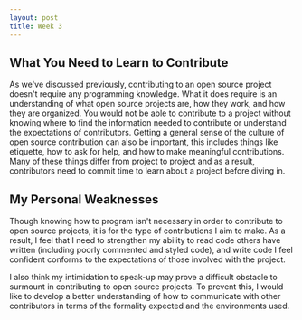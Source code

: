 ```yaml
---
layout: post
title: Week 3
---
```


## What You Need to Learn to Contribute
As we've discussed previously, contributing to an open source project doesn't require any programming knowledge. What it does require is an understanding of what open source projects are, how they work, and how they are organized. You would not be able to contribute to a project without knowing where to find the information needed to contribute or understand the expectations of contributors. Getting a general sense of the culture of open source contribution can also be important, this includes things like etiquette, how to ask for help, and how to make meaningful contributions. Many of these things differ from project to project and as a result, contributors need to commit time to learn about a project before diving in.

## My Personal Weaknesses
Though knowing how to program isn't necessary in order to contribute to open source projects, it is for the type of contributions I aim to make. As a result, I feel that I need to strengthen my ability to read code others have written (including poorly commented and styled code), and write code I feel confident conforms to the expectations of those involved with the project. 

I also think my intimidation to speak-up may prove a difficult obstacle to surmount in contributing to open source projects. To prevent this, I would like to develop a better understanding of how to communicate with other contributors in terms of the formality expected and the environments used.
